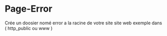 # Page-Error
Crée un doosier nomé error a la racine de votre site site web exemple dans ( http_public ou www )
